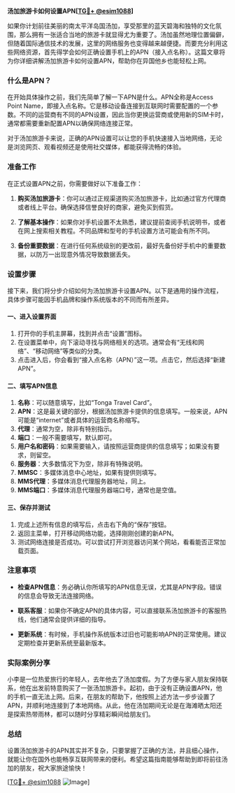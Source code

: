 **汤加旅游卡如何设置APN[[TG💪+ @esim1088](https://t.me/s/esim1088)]**

如果你计划前往美丽的南太平洋岛国汤加，享受那里的蓝天碧海和独特的文化氛围，那么拥有一张适合当地的旅游卡就显得尤为重要了。汤加虽然地理位置偏僻，但随着国际通信技术的发展，这里的网络服务也变得越来越便捷。而要充分利用这些网络资源，首先得学会如何正确设置手机上的APN（接入点名称）。这篇文章将为你详细讲解汤加旅游卡如何设置APN，帮助你在异国他乡也能轻松上网。

### 什么是APN？

在开始具体操作之前，我们先简单了解一下APN是什么。APN全称是Access Point Name，即接入点名称。它是移动设备连接到互联网时需要配置的一个参数。不同的运营商有不同的APN设置，因此当你更换运营商或使用新的SIM卡时，通常都需要重新配置APN以确保网络连接正常。

对于汤加旅游卡来说，正确的APN设置可以让您的手机快速接入当地网络，无论是浏览网页、观看视频还是使用社交媒体，都能获得流畅的体验。

### 准备工作

在正式设置APN之前，你需要做好以下准备工作：

1. **购买汤加旅游卡**：你可以通过正规渠道购买汤加旅游卡，比如通过官方代理商或者线上平台。确保选择信誉良好的商家，避免买到假货。
   
2. **了解基本操作**：如果你对手机设置不太熟悉，建议提前查阅手机说明书，或者在网上搜索相关教程。不同品牌和型号的手机设置方法可能会有所不同。

3. **备份重要数据**：在进行任何系统级别的更改前，最好先备份好手机中的重要数据，以防万一出现意外情况导致数据丢失。

### 设置步骤

接下来，我们将分步介绍如何为汤加旅游卡设置APN。以下是通用的操作流程，具体步骤可能因手机品牌和操作系统版本的不同而有所差异。

#### 一、进入设置界面

1. 打开你的手机主屏幕，找到并点击“设置”图标。
2. 在设置菜单中，向下滚动寻找与网络相关的选项。通常会有“无线和网络”、“移动网络”等类似的分类。
3. 点击进入后，你会看到“接入点名称（APN）”这一项。点击它，然后选择“新建APN”。

#### 二、填写APN信息

1. **名称**：可以随意填写，比如“Tonga Travel Card”。
2. **APN**：这是最关键的部分，根据汤加旅游卡提供的信息填写。一般来说，APN可能是“internet”或者具体的运营商名称缩写。
3. **代理**：通常为空，除非有特别指示。
4. **端口**：一般不需要填写，默认即可。
5. **用户名和密码**：如果需要输入，请按照运营商提供的信息填写；如果没有要求，则留空。
6. **服务器**：大多数情况下为空，除非有特殊说明。
7. **MMSC**：多媒体消息中心地址，如果有提供则填写。
8. **MMS代理**：多媒体消息代理服务器地址，同上。
9. **MMS端口**：多媒体消息代理服务器端口号，通常也是空值。

#### 三、保存并测试

1. 完成上述所有信息的填写后，点击右下角的“保存”按钮。
2. 返回主菜单，打开移动网络功能，选择刚刚创建的新APN。
3. 测试网络连接是否成功。可以尝试打开浏览器访问某个网站，看看能否正常加载页面。

### 注意事项

- **检查APN信息**：务必确认你所填写的APN信息无误，尤其是APN字段。错误的信息会导致无法连接网络。
  
- **联系客服**：如果你不确定APN的具体内容，可以直接联系汤加旅游卡的客服热线，他们通常会提供详细的指导。

- **更新系统**：有时候，手机操作系统版本过旧也可能影响APN的正常使用。建议定期检查并更新系统至最新版本。

### 实际案例分享

小李是一位热爱旅行的年轻人，去年他去了汤加度假。为了方便与家人朋友保持联系，他在出发前特意购买了一张汤加旅游卡。起初，由于没有正确设置APN，他的手机一直无法上网。后来，在朋友的帮助下，他按照上述方法一步步设置了APN，并顺利地连接到了本地网络。从此，他在汤加期间无论是在海滩晒太阳还是探索热带雨林，都可以随时分享精彩瞬间给朋友们。

### 总结

设置汤加旅游卡的APN其实并不复杂，只要掌握了正确的方法，并且细心操作，就能让你在国外也能畅享互联网带来的便利。希望这篇指南能够帮助到即将前往汤加的朋友，祝大家旅途愉快！

[[TG💪+ @esim1088](https://t.me/s/esim1088) ![Image](https://i.postimg.cc/4NQfJmqS/Snipaste-2025-05-13-00-14-12.png)]